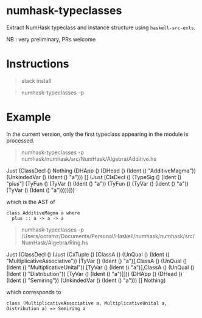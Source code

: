 # numhask-typeclasses

Extract NumHask typeclass and instance structure using `haskell-src-exts`.

NB : very preliminary, PRs welcome

# Instructions

  > stack install

  > numhask-typeclasses -p <file path of module to parse>


# Example

  In the current version, only the first typeclass appearing in the module is processed.

  > numhask-typeclasses -p numhask/numhask/src/NumHask/Algebra/Additive.hs

  Just (ClassDecl () Nothing (DHApp () (DHead () (Ident () "AdditiveMagma")) (UnkindedVar () (Ident () "a"))) [] (Just [ClsDecl () (TypeSig () [Ident () "plus"] (TyFun () (TyVar () (Ident () "a")) (TyFun () (TyVar () (Ident () "a")) (TyVar () (Ident () "a")))))]))

  which is the AST of

    class AdditiveMagma a where
      plus :: a -> a -> a

  > numhask-typeclasses -p /Users/ocramz/Documents/Personal/Haskell/numhask/numhask/src/NumHask/Algebra/Ring.hs

  Just (ClassDecl () (Just (CxTuple () [ClassA () (UnQual () (Ident () "MultiplicativeAssociative")) [TyVar () (Ident () "a")],ClassA () (UnQual () (Ident () "MultiplicativeUnital")) [TyVar () (Ident () "a")],ClassA () (UnQual () (Ident () "Distribution")) [TyVar () (Ident () "a")]])) (DHApp () (DHead () (Ident () "Semiring")) (UnkindedVar () (Ident () "a"))) [] Nothing)

  which corresponds to

    class (MultiplicativeAssociative a, MultiplicativeUnital a, Distribution a) => Semiring a
      